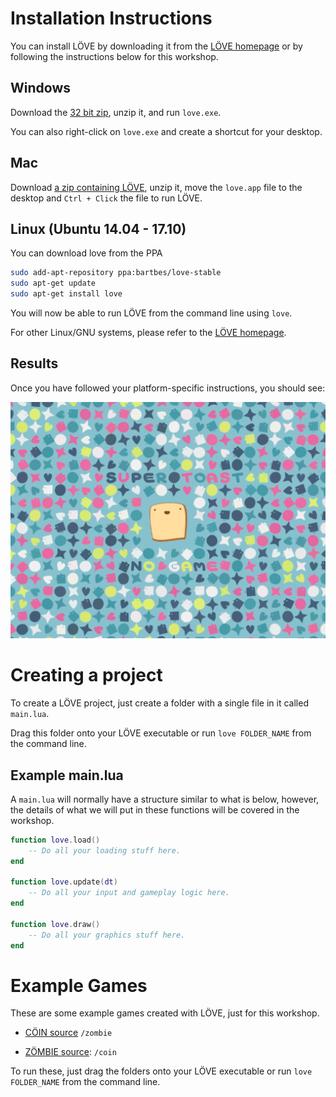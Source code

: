 # Installation Instructions

You can install LÖVE by downloading it from the [LÖVE homepage](https://love2d.org/) or by following the instructions below for this workshop.

## Windows

Download the [32 bit zip](https://bitbucket.org/rude/love/downloads/love-0.10.2-win32.zip), unzip it, and run `love.exe`.

You can also right-click on `love.exe` and create a shortcut for your desktop.

## Mac

Download [a zip containing LÖVE](https://bitbucket.org/rude/love/downloads/love-0.10.2-macosx-x64.zip), unzip it, move the `love.app` file to the desktop and `Ctrl + Click` the file to run LÖVE.

## Linux (Ubuntu 14.04 - 17.10)

You can download love from the PPA

```bash
sudo add-apt-repository ppa:bartbes/love-stable
sudo apt-get update
sudo apt-get install love
```

You will now be able to run LÖVE from the command line using `love`.

For other Linux/GNU systems, please refer to the [LÖVE homepage](https://love2d.org/).

## Results

Once you have followed your platform-specific instructions, you should see:

![Empty LÖVE project](images/love_startup.png)

# Creating a project

To create a LÖVE project, just create a folder with a single file in it called `main.lua`.

Drag this folder onto your LÖVE executable or run `love FOLDER_NAME` from the command line.

## Example main.lua

A `main.lua` will normally have a structure similar to what is below, however, the details of what we will put in these functions will be covered in the workshop.

```lua
function love.load()
    -- Do all your loading stuff here.
end

function love.update(dt)
    -- Do all your input and gameplay logic here.
end

function love.draw()
    -- Do all your graphics stuff here.
end
```

# Example Games

These are some example games created with LÖVE, just for this workshop.

- [CÖIN source](/zombie) `/zombie`

- [ZÖMBIE source](/coin): `/coin`

To run these, just drag the folders onto your LÖVE executable or run `love FOLDER_NAME` from the command line.

